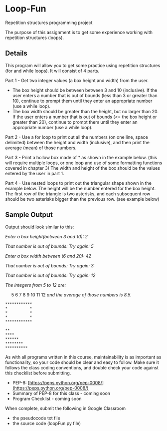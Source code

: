 # Loop-Fun
Repetition structures programming project

The purpose of this assignment is to get some experience working with repetition structures (loops).

## Details

This program will allow you to get some practice using repetition structures (for and while loops).  It will consist of 4 parts.

Part 1 - Get two integer values (a box height and width) from the user.
- The box height should be between between 3 and 10 (inclusive).  If the user enters a number that is out of bounds (less than 3 or greater than 10), continue to prompt them until they enter an appropriate number (use a while loop).
- The box width should be greater than the height, but no larger than 20. If the user enters a number that is out of bounds (<= the box height or greater than 20), continue to prompt them until they enter an appropriate number (use a while loop).

Part 2 - Use a for loop to print out all the numbers (on one line, space delimited) between the 
height and width (inclusive), and then print the average (mean) of those numbers.  

Part 3 - Print a hollow box made of * as shown in the example below. (this will require multiple
loops, or one loop and use of some formatting functions covered in chapter 3)  The width and height of the box should be the values entered by the user in part 1.

Part 4 - Use nested loops to print out the triangular shape shown in the example below. 
The height will be the number entered for the box height.  The first row of the triangle is two asterisks, and each subsequent row should be two asterisks bigger than the previous row.  (see example below)

## Sample Output

Output should look similar to this:

*Enter a box height(between 3 and 10): 2*

*That number is out of bounds: Try again: 5*

*Enter a box width between (6 and 20): 42*

*That number is out of bounds: Try again: 3*

*That number is out of bounds: Try again: 12* 

*The integers from 5 to 12 are:*

&nbsp;&nbsp;&nbsp;&nbsp; 5 6 7 8 9 10 11 12 
*and the average of those numbers is 8.5.*
```
************
*          *
*          *
*          *
************
```
```
**
****
******
********
**********
```

As with all programs written in this course, maintainability is as important as functionality, so your code should be clear and easy to follow. Make sure it follows the class coding conventions, and double check your code against this checklist before submitting.

- PEP-8: [https://peps.python.org/pep-0008/](https://peps.python.org/pep-0008/)
- Summary of PEP-8 for this class - coming soon
- Program Checklist - coming soon

When complete, submit the following in Google Classroom
- the pseudocode txt file
- the source code (loopFun.py file)

